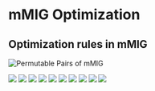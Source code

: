 # mMIG Optimization
## Optimization rules in mMIG

![Permutable Pairs of mMIG]()


<img src="https://render.githubusercontent.com/render/math?math=%241.%5C%3Am(u%2Cx%2Cm(x%2Cy%2Cz))%5Cleftrightarrow%20m(u%2C%5Cbar%7By%7D%2Cm(%5Cbar%7By%7D%2C%5Cbar%7Bx%7D%2Cz))%5Cleftrightarrow%20m(u%2C%5Cbar%7Bz%7D%2Cm(%5Cbar%7Bz%7D%2Cy%2C%5Cbar%7Bx%7D))%24">
<img src="https://render.githubusercontent.com/render/math?math=%242.%5C%3Am(u%2Cx%2Cm(x%2Cy%2C%5Cbar%7Bz%7D))%5Cleftrightarrow%20m(u%2C%5Cbar%7By%7D%2Cm(%5Cbar%7By%7D%2C%5Cbar%7Bx%7D%2C%5Cbar%7Bz%7D))%5Cleftrightarrow%20m(u%2C%5Cbar%7By%7D%2CM(y%2Cx%2Cz))%24">
<img src="https://render.githubusercontent.com/render/math?math=%243.%5C%3Am(u%2Cx%2Cm(x%2C%5Cbar%7By%7D%2Cz))%5Cleftrightarrow%20m(u%2C%5Cbar%7Bz%7D%2Cm(%5Cbar%7Bz%7D%2C%5Cbar%7By%7D%2C%5Cbar%7Bx%7D))%5Cleftrightarrow%20m(u%2C%5Cbar%7Bz%7D%2CM(y%2Cx%2Cz))%24">
<img src="https://render.githubusercontent.com/render/math?math=%244.%5C%3Am(u%2Cx%2Cm(%5Cbar%7Bx%7D%2Cy%2C%5Cbar%7Bz%7D))%5Cleftrightarrow%20m(%5Cbar%7By%7D%2Cx%2Cm(%5Cbar%7Bx%7D%2C%5Cbar%7Bu%7D%2C%5Cbar%7Bz%7D))%5Cleftrightarrow%20m(%5Cbar%7By%7D%2Cx%2CM(x%2Cu%2Cz))%24">
<img src="https://render.githubusercontent.com/render/math?math=%245.%5C%3Am(u%2Cx%2Cm(%5Cbar%7Bx%7D%2C%5Cbar%7By%7D%2Cz))%5Cleftrightarrow%20m(y%2Cx%2Cm(%5Cbar%7Bx%7D%2C%5Cbar%7Bu%7D%2Cz))%5Cleftrightarrow%20m(%5Cbar%7Bz%7D%2Cx%2Cm(%5Cbar%7Bx%7D%2C%5Cbar%7By%7D%2C%5Cbar%7Bu%7D))%24">
<img src="https://render.githubusercontent.com/render/math?math=%246.%5C%3Am(u%2Cx%2Cm(%5Cbar%7Bx%7D%2C%5Cbar%7By%7D%2C%5Cbar%7Bz%7D))%5Cleftrightarrow%20m(y%2Cx%2Cm(%5Cbar%7Bx%7D%2C%5Cbar%7Bu%7D%2C%5Cbar%7Bz%7D))%5Cleftrightarrow%20%20m(z%2Cx%2Cm(%5Cbar%7Bx%7D%2C%5Cbar%7By%7D%2C%5Cbar%7Bu%7D))%5C%5C%20%20%5Cleftrightarrow%20m(y%2Cx%2CM(x%2Cu%2Cz))%5Cleftrightarrow%20m(z%2Cx%2CM(x%2Cy%2Cu))%24">
<img src="https://render.githubusercontent.com/render/math?math=%247.%5C%3Am(u%2C%5Cbar%7Bx%7D%2Cm(x%2Cy%2Cz))%5Cleftrightarrow%20m(%5Cbar%7By%7D%2C%5Cbar%7Bx%7D%2Cm(x%2C%5Cbar%7Bu%7D%2Cz))%5Cleftrightarrow%20m(%5Cbar%7Bz%7D%2C%5Cbar%7Bx%7D%2Cm(x%2Cy%2C%5Cbar%7Bu%7D))%24">
<img src="https://render.githubusercontent.com/render/math?math=%248.%5C%3Am(u%2C%5Cbar%7Bx%7D%2Cm(x%2Cy%2C%5Cbar%7Bz%7D))%5Cleftrightarrow%20m(%5Cbar%7By%7D%2C%5Cbar%7Bx%7D%2Cm(x%2C%5Cbar%7Bu%7D%2C%5Cbar%7Bz%7D))%5Cleftrightarrow%20m(z%2C%5Cbar%7Bx%7D%2Cm(x%2Cy%2C%5Cbar%7Bu%7D))%24">
<img src="https://render.githubusercontent.com/render/math?math=%249.%5C%3Am(u%2C%5Cbar%7Bx%7D%2Cm(x%2C%5Cbar%7By%7D%2Cz))%5Cleftrightarrow%20m(y%2C%5Cbar%7Bx%7D%2Cm(x%2C%5Cbar%7Bu%7D%2Cz))%5Cleftrightarrow%20m(%5Cbar%7Bz%7D%2C%5Cbar%7Bx%7D%2Cm(x%2C%5Cbar%7By%7D%2C%5Cbar%7Bu%7D))%24">
<img src="https://render.githubusercontent.com/render/math?math=%2410.%5C%3Am(u%2C%5Cbar%7Bx%7D%2Cm(%5Cbar%7Bx%7D%2Cy%2C%5Cbar%7Bz%7D))%5Cleftrightarrow%20m(u%2Cz%2Cm(z%2Cy%2Cx))%5Cleftrightarrow%20m(u%2C%5Cbar%7By%7D%2Cm(%5Cbar%7By%7D%2Cx%2C%5Cbar%7Bz%7D))%24">
